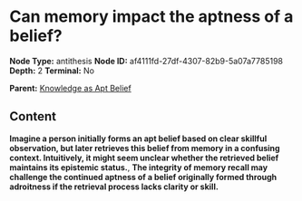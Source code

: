 # Can memory impact the aptness of a belief?

**Node Type:** antithesis
**Node ID:** af4111fd-27df-4307-82b9-5a07a7785198
**Depth:** 2
**Terminal:** No

**Parent:** [Knowledge as Apt Belief](knowledge-as-apt-belief.md)

## Content

**Imagine a person initially forms an apt belief based on clear skillful observation, but later retrieves this belief from memory in a confusing context. Intuitively, it might seem unclear whether the retrieved belief maintains its epistemic status.**, **The integrity of memory recall may challenge the continued aptness of a belief originally formed through adroitness if the retrieval process lacks clarity or skill.**
